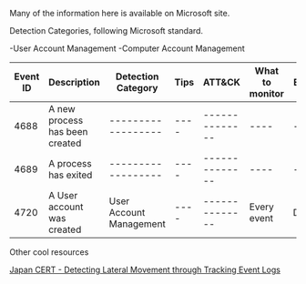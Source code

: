 Many of the information here is available on Microsoft site.

Detection Categories, following Microsoft standard.

-User Account Management
-Computer Account Management




| Event ID      | Description   | Detection Category | Tips | ATT&CK | What to monitor | Enable | Hunting Aproach |
| ------------- | ------------- | ------------------ | ---- | -------------- | ---- | -- | - |
| 4688  | A new process has been created | ------------------ | ---- | -------------- |---- | -- | - |
| 4689  | A process has exited  | ------------------ | ---- | -------------- |---- | - | - |
| 4720  | A User account was created  | User Account Management | ---- | -------------- | Every event | Default| Victim |












Other cool resources

[Japan CERT - Detecting Lateral Movement through Tracking Event Logs](https://www.jpcert.or.jp/english/pub/sr/20170612ac-ir_research_en.pdf)
